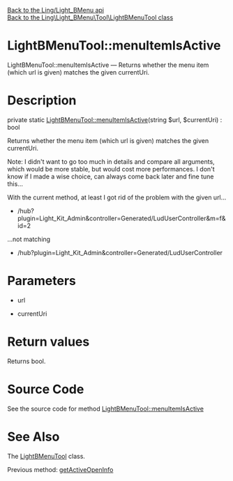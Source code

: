 [Back to the Ling/Light_BMenu api](https://github.com/lingtalfi/Light_BMenu/blob/master/doc/api/Ling/Light_BMenu.md)<br>
[Back to the Ling\Light_BMenu\Tool\LightBMenuTool class](https://github.com/lingtalfi/Light_BMenu/blob/master/doc/api/Ling/Light_BMenu/Tool/LightBMenuTool.md)


LightBMenuTool::menuItemIsActive
================



LightBMenuTool::menuItemIsActive — Returns whether the menu item (which url is given) matches the given currentUri.




Description
================


private static [LightBMenuTool::menuItemIsActive](https://github.com/lingtalfi/Light_BMenu/blob/master/doc/api/Ling/Light_BMenu/Tool/LightBMenuTool/menuItemIsActive.md)(string $url, $currentUri) : bool




Returns whether the menu item (which url is given) matches the given currentUri.

Note: I didn't want to go too much in details and compare all arguments, which would be more stable,
but would cost more performances. I don't know if I made a wise choice, can always come back later and
fine tune this...

With the current method, at least I got rid of the problem with the given url...

- /hub?plugin=Light_Kit_Admin&controller=Generated/LudUserController&m=f&id=2

...not matching

- /hub?plugin=Light_Kit_Admin&controller=Generated/LudUserController




Parameters
================


- url

    

- currentUri

    


Return values
================

Returns bool.








Source Code
===========
See the source code for method [LightBMenuTool::menuItemIsActive](https://github.com/lingtalfi/Light_BMenu/blob/master/Tool/LightBMenuTool.php#L93-L99)


See Also
================

The [LightBMenuTool](https://github.com/lingtalfi/Light_BMenu/blob/master/doc/api/Ling/Light_BMenu/Tool/LightBMenuTool.md) class.

Previous method: [getActiveOpenInfo](https://github.com/lingtalfi/Light_BMenu/blob/master/doc/api/Ling/Light_BMenu/Tool/LightBMenuTool/getActiveOpenInfo.md)<br>

